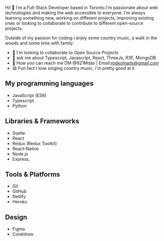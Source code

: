 

Hi! :wave: I'm a Full-Stack Developer based in Toronto.I'm passionate about web technologies and making the web accessible to everyone.
I'm always learning something new, working on different projects, improving existing ones or looking to collaborate to contribute to different open-source projects.

Outside of my passion for coding i enjoy some country music, a walk in the woods and some time with family.

- :floppy_disk: I'm looking to collaborate to Open Source Projects
- :speech_balloon: ask me about Typescript, Javascript, React, ThreeJs, R3F, MongoDB
- :postbox: How you can reach me DM @921Mdas | Email:rodeomads@gmail.com
- :smile: Fun fact I love singing country music, i'm pretty good at it 

## My programming languages
- JavaScript (ES6)
- Typescript
- Python

## Libraries & Frameworks
- Svelte
- React
- Redux (Redux Toolkit)
- React-Native
- Node.js
- Express,

## Tools & Platforms
- Git
- GitHub
- Netlify
- Heroku

## Design
- Figma
- Coreldraw


